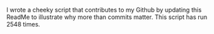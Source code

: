I wrote a cheeky script that contributes to my Github by updating this ReadMe to illustrate why more than commits matter. This script has run 2548 times.